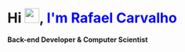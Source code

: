 
<h1 align="left">Hi <img src="https://raw.githubusercontent.com/kaueMarques/kaueMarques/master/hi.gif" height="30px">, <span style="color: blue">I'm Rafael Carvalho</span></h1>

**Back-end Developer & Computer Scientist**
